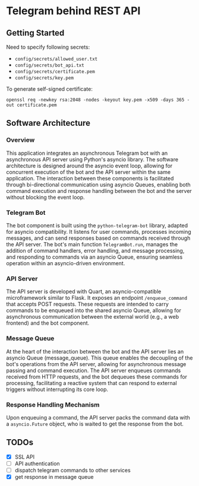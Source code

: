 
# Telegram behind REST API

## Getting Started

Need to specify following secrets:

- `config/secrets/allowed_user.txt`
- `config/secrets/bot_api.txt`
- `config/secrets/certificate.pem`
- `config/secrets/key.pem`

To generate self-signed certificate:
```shell
openssl req -newkey rsa:2048 -nodes -keyout key.pem -x509 -days 365 -out certificate.pem
```


## Software Architecture

### Overview

This application integrates an asynchronous Telegram bot with an asynchronous API server using Python's asyncio library.
The software architecture is designed around the asyncio event loop,
allowing for concurrent execution of the bot and the API server within the same application.
The interaction between these components is facilitated through bi-directional communication using asyncio Queues,
enabling both command execution and response handling between the bot and the server without blocking the event loop.

### Telegram Bot

The bot component is built using the `python-telegram-bot` library, adapted for asyncio compatibility.
It listens for user commands, processes incoming messages, and can send responses based on commands received through
the API server. The bot's main function `TelegramBot.run`, manages the addition of command handlers, error handling,
and message processing, and responding to commands via an asyncio Queue,
ensuring seamless operation within an asyncio-driven environment.

### API Server

The API server is developed with Quart, an asyncio-compatible microframework similar to Flask.
It exposes an endpoint `/enqueue_command` that accepts POST requests.
These requests are intended to carry commands to be enqueued into the shared asyncio Queue,
allowing for asynchronous communication between the external world (e.g., a web frontend) and the bot component.

### Message Queue

At the heart of the interaction between the bot and the API server lies an asyncio Queue (message_queue).
This queue enables the decoupling of the bot's operations from the API server,
allowing for asynchronous message passing and command execution.
The API server enqueues commands received from HTTP requests, and the bot dequeues these commands for processing,
facilitating a reactive system that can respond to external triggers without interrupting its core loop.

### Response Handling Mechanism

Upon enqueuing a command, the API server packs the command data with a `asyncio.Future` object,
who is waited to get the response from the bot.

## TODOs

- [x] SSL API
- [ ] API authentication
- [ ] dispatch telegram commands to other services
- [x] get response in message queue

